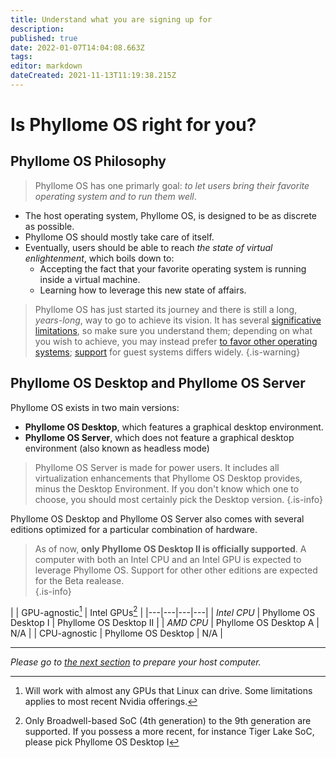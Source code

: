 ```yaml
---
title: Understand what you are signing up for
description: 
published: true
date: 2022-01-07T14:04:08.663Z
tags: 
editor: markdown
dateCreated: 2021-11-13T11:19:38.215Z
---
```


# Is Phyllome OS right for you?

## Phyllome OS Philosophy

> Phyllome OS has one primarly goal: *to let users bring their favorite operating system and to run them well*.

* The host operating system, Phyllome OS, is designed to be as discrete as possible.
* Phyllome OS should mostly take care of itself. 
* Eventually, users should be able to reach *the state of virtual enlightenment*, which boils down to:
	* Accepting the fact that your favorite operating system is running inside a virtual machine.
  * Learning how to leverage this new state of affairs.

> Phyllome OS has just started its journey and there is still a long, *years-long*, way to go to achieve its vision. 
It has several [significative limitations](/phyllomeos/cons-and-pros), so make sure you understand them; depending on what you wish to achieve, you may instead prefer [to favor other operating systems](https://wiki.phyllo.me/en/phyllomeos/comparaison); [support](/virt#guests) for guest systems differs widely. 
{.is-warning}

## Phyllome OS Desktop and Phyllome OS Server 

Phyllome OS exists in two main versions: 

* **Phyllome OS Desktop**, which features a graphical desktop environment. 
* **Phyllome OS Server**, which does not feature a graphical desktop environment (also known as headless mode)

> Phyllome OS Server is made for power users. It includes all virtualization enhancements that Phyllome OS Desktop provides, minus the Desktop Environment. If you don't know which one to choose, you should most certainly pick the Desktop version. 
{.is-info}

Phyllome OS Desktop and Phyllome OS Server also comes with several editions optimized for a particular combination of hardware.

> As of now, **only Phyllome OS Desktop II is officially supported**. A computer with both an Intel CPU and an Intel GPU is expected to leverage Phyllome OS. Support for other other editions are expected for the Beta realease.  
{.is-info}

|  | GPU-agnostic[^1] | Intel GPUs[^2] |
|---|---|---|---|
| *Intel CPU* | Phyllome OS Desktop I | Phyllome OS Desktop II | 
| *AMD CPU* | Phyllome OS Desktop A | N/A  |
| CPU-agnostic | Phyllome OS Desktop | N/A  |

[^1]: Will work with almost any GPUs that Linux can drive. Some limitations applies to most recent Nvidia offerings.
[^2]: Only Broadwell-based SoC (4th generation) to the 9th generation are supported. If you possess a more recent, for instance Tiger Lake SoC, please pick Phyllome OS Desktop I

---

*Please go to [the next section](/deploy/prepare) to prepare your host computer.*

